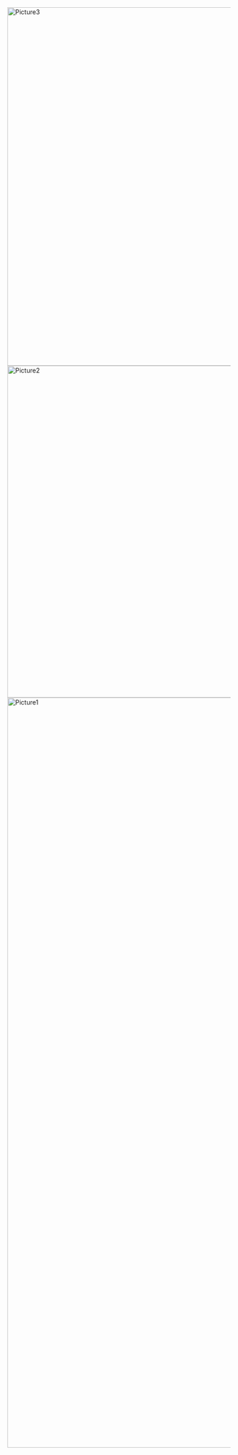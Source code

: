 <img width="810" alt="Picture3" src="https://github.com/user-attachments/assets/45f1f237-ff29-4f80-9c06-907773437e27" />
<img width="750" alt="Picture2" src="https://github.com/user-attachments/assets/e76b62ae-e917-4b47-a48f-d4364f835eec" />
<img width="1695" alt="Picture1" src="https://github.com/user-attachments/assets/df466e5f-1858-4267-bde1-58c7a6c3986f" />
